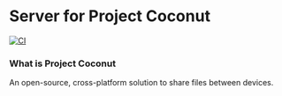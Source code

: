 # Server for Project Coconut

[![CI](https://github.com/jaeha-choi/Proj_Coconut_Desktop/actions/workflows/CI.yml/badge.svg)](https://github.com/jaeha-choi/Proj_Coconut_Desktop/actions/workflows/CI.yml)

### What is Project Coconut

An open-source, cross-platform solution to share files between devices.